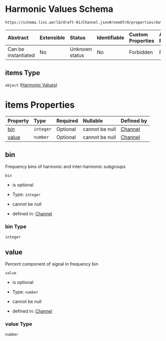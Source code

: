 # Harmonic Values Schema

```txt
https://schema.linc.world/draft-01/Channel.json#/oneOf/0/properties/data/properties/harmonicValues/items
```



| Abstract            | Extensible | Status         | Identifiable | Custom Properties | Additional Properties | Access Restrictions | Defined In                                           |
| :------------------ | :--------- | :------------- | :----------- | :---------------- | :-------------------- | :------------------ | :--------------------------------------------------- |
| Can be instantiated | No         | Unknown status | No           | Forbidden         | Forbidden             | none                | [Channel.json*](Channel.json "open original schema") |

## items Type

`object` ([Harmonic Values](channel-oneof-channel-with-current-transformer-properties-data-properties-harmonicvalues-harmonic-values.md))

# items Properties

| Property        | Type      | Required | Nullable       | Defined by                                                                                                                                                                                                                                                          |
| :-------------- | :-------- | :------- | :------------- | :------------------------------------------------------------------------------------------------------------------------------------------------------------------------------------------------------------------------------------------------------------------ |
| [bin](#bin)     | `integer` | Optional | cannot be null | [Channel](channel-oneof-channel-with-current-transformer-properties-data-properties-harmonicvalues-harmonic-values-properties-bin.md "https://schema.linc.world/draft-01/Channel.json#/oneOf/0/properties/data/properties/harmonicValues/items/properties/bin")     |
| [value](#value) | `number`  | Optional | cannot be null | [Channel](channel-oneof-channel-with-current-transformer-properties-data-properties-harmonicvalues-harmonic-values-properties-value.md "https://schema.linc.world/draft-01/Channel.json#/oneOf/0/properties/data/properties/harmonicValues/items/properties/value") |

## bin

Frequency bins of harmonic and inter-harmonic subgroups

`bin`

*   is optional

*   Type: `integer`

*   cannot be null

*   defined in: [Channel](channel-oneof-channel-with-current-transformer-properties-data-properties-harmonicvalues-harmonic-values-properties-bin.md "https://schema.linc.world/draft-01/Channel.json#/oneOf/0/properties/data/properties/harmonicValues/items/properties/bin")

### bin Type

`integer`

## value

Percent component of signal in frequency bin

`value`

*   is optional

*   Type: `number`

*   cannot be null

*   defined in: [Channel](channel-oneof-channel-with-current-transformer-properties-data-properties-harmonicvalues-harmonic-values-properties-value.md "https://schema.linc.world/draft-01/Channel.json#/oneOf/0/properties/data/properties/harmonicValues/items/properties/value")

### value Type

`number`
